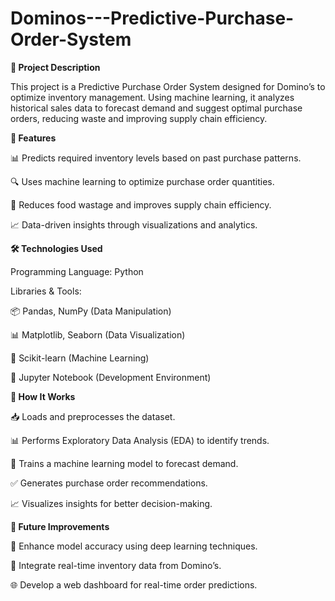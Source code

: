 # Dominos---Predictive-Purchase-Order-System
**📌 Project Description**

This project is a Predictive Purchase Order System designed for Domino’s to optimize inventory management. Using machine learning, it analyzes historical sales data to forecast demand and suggest optimal purchase orders, reducing waste and improving supply chain efficiency.

**🚀 Features**

📊 Predicts required inventory levels based on past purchase patterns.

🔍 Uses machine learning to optimize purchase order quantities.

🏬 Reduces food wastage and improves supply chain efficiency.

📈 Data-driven insights through visualizations and analytics.

**🛠️ Technologies Used**

Programming Language: Python

Libraries & Tools:

📦 Pandas, NumPy (Data Manipulation)

📊 Matplotlib, Seaborn (Data Visualization)

🤖 Scikit-learn (Machine Learning)

📄 Jupyter Notebook (Development Environment)

**🔄 How It Works**

📥 Loads and preprocesses the dataset.

📊 Performs Exploratory Data Analysis (EDA) to identify trends.

🤖 Trains a machine learning model to forecast demand.

✅ Generates purchase order recommendations.

📈 Visualizes insights for better decision-making.

**🔮 Future Improvements**

🚀 Enhance model accuracy using deep learning techniques.

🔗 Integrate real-time inventory data from Domino’s.

🌐 Develop a web dashboard for real-time order predictions.
